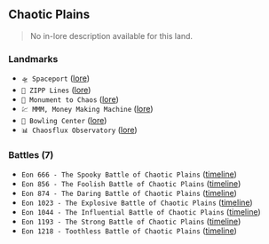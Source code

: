 ## Chaotic Plains
> No in-lore description available for this land.

### Landmarks
- `🛸 Spaceport` ([lore](<https://zeithalt.github.io//r/spaceport.html>))
- `🌟 ZIPP Lines` ([lore](<https://zeithalt.github.io//r/zipp_lines.html>))
- `🎲 Monument to Chaos` ([lore](<https://zeithalt.github.io//r/monument_to_chaos.html>))
- `💹 MMM, Money Making Machine` ([lore](<https://zeithalt.github.io//r/mmm.html>))
- `🎳 Bowling Center` ([lore](<https://zeithalt.github.io//r/bowling_center.html>))
- `📊 Chaosflux Observatory` ([lore](<https://zeithalt.github.io//r/chaosflux_observatory.html>))
### Battles (7)
- `Eon 666 - The Spooky Battle of Chaotic Plains` ([timeline](<https://zeithalt.github.io//t/#eon0666>))
- `Eon 856 - The Foolish Battle of Chaotic Plains` ([timeline](<https://zeithalt.github.io//t/#eon0856>))
- `Eon 874 - The Daring Battle of Chaotic Plains` ([timeline](<https://zeithalt.github.io//t/#eon0874>))
- `Eon 1023 - The Explosive Battle of Chaotic Plains` ([timeline](<https://zeithalt.github.io//t/#eon1023>))
- `Eon 1044 - The Influential Battle of Chaotic Plains` ([timeline](<https://zeithalt.github.io//t/#eon1044>))
- `Eon 1193 - The Strong Battle of Chaotic Plains` ([timeline](<https://zeithalt.github.io//t/#eon1193>))
- `Eon 1218 - Toothless Battle of Chaotic Plains` ([timeline](<https://zeithalt.github.io//t/#eon1218>))
